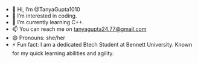 - 👋 Hi, I’m @TanyaGupta1010
- 👀 I’m interested in coding.
- 🌱 I’m currently learning C++.
- 📫 You can reach me on tanyagupta24.77@gmail.com
- 😄 Pronouns: she/her
- ⚡ Fun fact: I am a dedicated Btech Student at Bennett University. Known for my quick learning abilities and agility.

<!---
TanyaGupta1010/TanyaGupta1010 is a ✨ special ✨ repository because its `README.md` (this file) appears on your GitHub profile.
You can click the Preview link to take a look at your changes.
--->
